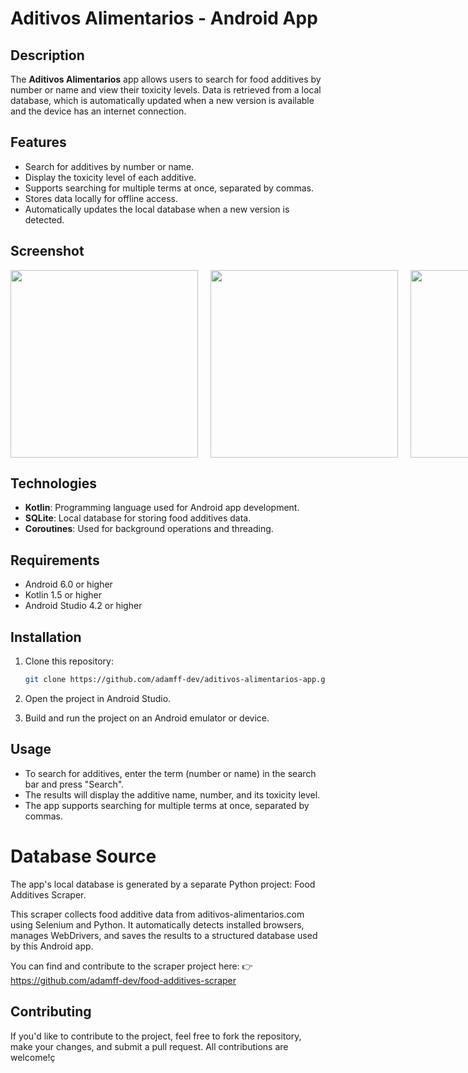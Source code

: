 # Aditivos Alimentarios - Android App

## Description

The **Aditivos Alimentarios** app allows users to search for food additives by number or name and view their toxicity levels. Data is retrieved from a local database, which is automatically updated when a new version is available and the device has an internet connection.

## Features

- Search for additives by number or name.
- Display the toxicity level of each additive.
- Supports searching for multiple terms at once, separated by commas.
- Stores data locally for offline access.
- Automatically updates the local database when a new version is detected.

## Screenshot

<div style="display: flex; gap: 20px;">
  <img src="https://i.imgur.com/ujSpHQp.jpeg" width="300" />
  <img src="https://i.imgur.com/ebp2eUF.jpeg" width="300" />
  <img src="https://i.imgur.com/3XZDzhs.jpeg" width="300" />
</div>

## Technologies

- **Kotlin**: Programming language used for Android app development.
- **SQLite**: Local database for storing food additives data.
- **Coroutines**: Used for background operations and threading.

## Requirements

- Android 6.0 or higher
- Kotlin 1.5 or higher
- Android Studio 4.2 or higher

## Installation

1. Clone this repository:

   ```bash
   git clone https://github.com/adamff-dev/aditivos-alimentarios-app.git

2. Open the project in Android Studio.

3. Build and run the project on an Android emulator or device.

## Usage

- To search for additives, enter the term (number or name) in the search bar and press "Search".
- The results will display the additive name, number, and its toxicity level.
- The app supports searching for multiple terms at once, separated by commas.

# Database Source
The app's local database is generated by a separate Python project: Food Additives Scraper.

This scraper collects food additive data from aditivos-alimentarios.com using Selenium and Python. It automatically detects installed browsers, manages WebDrivers, and saves the results to a structured database used by this Android app.

You can find and contribute to the scraper project here:
👉 https://github.com/adamff-dev/food-additives-scraper

## Contributing

If you'd like to contribute to the project, feel free to fork the repository, make your changes, and submit a pull request. All contributions are welcome!ç
